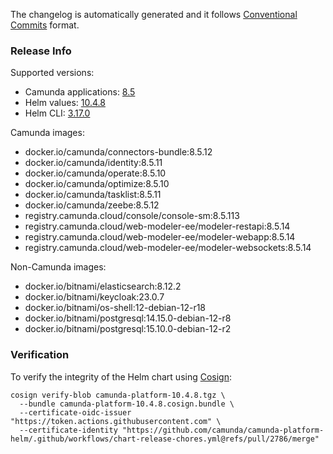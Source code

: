 The changelog is automatically generated and it follows [Conventional Commits](https://www.conventionalcommits.org/en/v1.0.0/) format.
<!-- generated by git-cliff -->
### Release Info

Supported versions:

- Camunda applications: [8.5](https://github.com/camunda/camunda-platform/releases?q=tag%3A8.5&expanded=true)
- Helm values: [10.4.8](https://artifacthub.io/packages/helm/camunda/camunda-platform/10.4.8#parameters)
- Helm CLI: [3.17.0](https://github.com/helm/helm/releases/tag/v3.17.0)

Camunda images:

- docker.io/camunda/connectors-bundle:8.5.12
- docker.io/camunda/identity:8.5.11
- docker.io/camunda/operate:8.5.10
- docker.io/camunda/optimize:8.5.10
- docker.io/camunda/tasklist:8.5.11
- docker.io/camunda/zeebe:8.5.12
- registry.camunda.cloud/console/console-sm:8.5.113
- registry.camunda.cloud/web-modeler-ee/modeler-restapi:8.5.14
- registry.camunda.cloud/web-modeler-ee/modeler-webapp:8.5.14
- registry.camunda.cloud/web-modeler-ee/modeler-websockets:8.5.14

Non-Camunda images:

- docker.io/bitnami/elasticsearch:8.12.2
- docker.io/bitnami/keycloak:23.0.7
- docker.io/bitnami/os-shell:12-debian-12-r18
- docker.io/bitnami/postgresql:14.15.0-debian-12-r8
- docker.io/bitnami/postgresql:15.10.0-debian-12-r2

### Verification

To verify the integrity of the Helm chart using [Cosign](https://docs.sigstore.dev/signing/quickstart/):

```shell
cosign verify-blob camunda-platform-10.4.8.tgz \
  --bundle camunda-platform-10.4.8.cosign.bundle \
  --certificate-oidc-issuer "https://token.actions.githubusercontent.com" \
  --certificate-identity "https://github.com/camunda/camunda-platform-helm/.github/workflows/chart-release-chores.yml@refs/pull/2786/merge"
```
